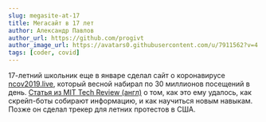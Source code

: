 ```yaml
---
slug: megasite-at-17
title: Мегасайт в 17 лет
author: Александр Павлов
author_url: https://github.com/progivt
author_image_url: https://avatars0.githubusercontent.com/u/7911562?v=4
tags: [coder, covid]
---
```


17-летний школьник еще в январе сделал сайт о коронавирусе [ncov2019.live](https://ncov2019.live/), который весной набирал по 30 миллионов посещений в день. [Статья из MIT Tech Review (англ)](https://www.technologyreview.com/2020/06/12/1002838/avi-schiffmann-17-year-old-guide-building-pandemic-protest-tracker/) о том, как это ему удалось, как скрейп-боты собирают информацию, и как научиться новым навыкам. Позже он сделал трекер для летних протестов в США.